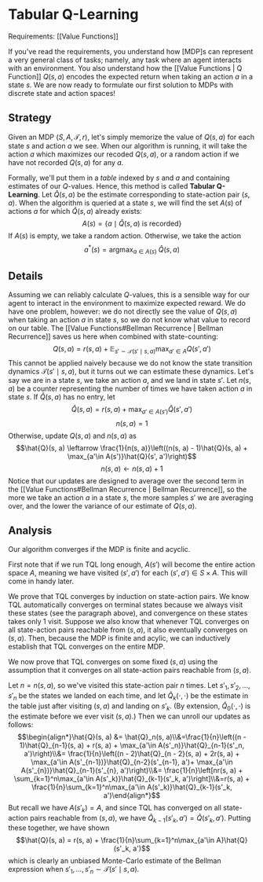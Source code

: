 # Tabular Q-Learning
Requirements: [[Value Functions]]

If you've read the requirements, you understand how [MDP]s can represent a very general class of tasks; namely, any task where an agent interacts with an environment. You also understand how the [[Value Functions | Q Function]] $Q(s, a)$ encodes the expected return when taking an action $a$ in a state $s$. We are now ready to formulate our first solution to MDPs with discrete state and action spaces!

## Strategy

Given an MDP $(S, A, \mathcal{T}, r)$, let's simply memorize the value of $Q(s, a)$ for each state $s$ and action $a$ we see. When our algorithm is running, it will take the action $a$ which maximizes our recoded $Q(s, a)$, or a random action if we have not recorded $Q(s, a)$ for any $a$.

Formally, we'll put them in a *table* indexed by $s$ and $a$ and containing estimates of our $Q$-values. Hence, this method is called **Tabular Q-Learning**. Let $\hat{Q}(s, a)$ be the estimate corresponding to state-action pair $(s, a)$. When the algorithm is queried at a state $s$, we will find the set $A(s)$ of actions $a$ for which $\hat{Q}(s, a)$ already exists:
$$A(s) = \{a \mid \hat Q(s, a) \text{ is recorded}\}$$
If $A(s)$ is empty, we take a random action. Otherwise, we take the action
$$a^*(s) = \mathop{\text{argmax}}_{a \in A(s)}\; \hat{Q}(s, a)$$

## Details

Assuming we can reliably calculate $Q$-values, this is a sensible way for our agent to interact in the environment to maximize expected reward. We do have one problem, however: we do not directly see the value of $Q(s, a)$ when taking an action $a$ in state $s$, so we do not know what value to record on our table. The [[Value Functions#Bellman Recurrence | Bellman Recurrence]] saves us here when combined with state-counting:
$$Q(s, a) = r(s, a) + \mathop{\mathbb{E}}_{s' \sim \mathcal{T}(s' \mid s, a)}\max_{a'\in A} Q(s', a')$$
This cannot be applied naively because we do not know the state transition dynamics $\mathcal{T}(s'\mid s, a)$, but it turns out we can estimate these dynamics. Let's say we are in a state $s$, we take an action $a$, and we land in state $s'$. Let $n(s, a)$ be a counter representing the number of times we have taken action $a$ in state $s$.  If $\hat{Q}(s, a)$ has no entry, let
$$\hat{Q}(s, a) = r(s, a) + \max_{a'\in A(s')} \hat{Q}(s', a')$$
$$n(s, a) = 1$$
Otherwise, update $Q(s, a)$ and $n(s, a)$ as
$$\hat{Q}(s, a) \leftarrow \frac{1}{n(s, a)}\left((n(s, a) - 1)\hat{Q}(s, a) + \max_{a'\in A(s')}\hat{Q}(s', a')\right)$$
$$n(s, a) \leftarrow n(s, a) + 1$$
Notice that our updates are designed to average over the second term in the [[Value Functions#Bellman Recurrence | Bellman Recurrence]], so the more we take an action $a$ in a state $s$, the more samples $s'$ we are averaging over, and the lower the variance of our estimate of $Q(s, a)$. 

## Analysis

Our algorithm converges if the MDP is finite and acyclic.

First note that if we run TQL long enough, $A(s')$ will become the entire action space $A$, meaning we have visited $(s', a')$ for each $(s', a') \in S\times A$. This will come in handy later. 

We prove that TQL converges by induction on state-action pairs. We know TQL automatically converges on terminal states because we always visit these states (see the paragraph above), and convergence on these states takes only 1 visit. Suppose we also know that whenever TQL converges on all state-action pairs reachable from $(s, a)$, it also eventually converges on $(s, a)$. Then, because the MDP is finite and acylic, we can inductively establish that TQL converges on the entire MDP.

We now prove that TQL converges on some fixed $(s, a)$ using the assumption that it converges on all state-action pairs reachable from $(s, a)$.

Let $n = n(s, a)$, so we've visited this state-action pair $n$ times. Let $s'_1, s'_2, ..., s'_n$ be the states we landed on each time, and let $\hat{Q}_k(\cdot, \cdot)$ be the estimate in the table just after visiting $(s, a)$ and landing on $s'_k$. (By extension, $\hat{Q}_0(\cdot, \cdot)$ is the estimate before we ever visit $(s, a)$.) Then we can unroll our updates as follows:
$$\begin{align*}\hat{Q}(s, a) &= \hat{Q}_n(s, a)\\&=\frac{1}{n}\left((n - 1)\hat{Q}_{n-1}(s, a) + r(s, a) + \max_{a'\in A(s'_n)}\hat{Q}_{n-1}(s'_n, a')\right)\\&= \frac{1}{n}\left((n - 2)\hat{Q}_{n - 2}(s, a) + 2r(s, a) + \max_{a'\in A(s'_{n-1})}\hat{Q}_{n-2}(s'_{n-1}, a')+ \max_{a'\in A(s'_{n})}\hat{Q}_{n-1}(s'_{n}, a')\right)\\&= \frac{1}{n}\left[nr(s, a) + \sum_{k=1}^n\max_{a'\in A(s'_k)}\hat{Q}_{k-1}(s'_k, a')\right]\\&=r(s, a) + \frac{1}{n}\sum_{k=1}^n\max_{a'\in A(s'_k)}\hat{Q}_{k-1}(s'_k, a')\end{align*}$$
But recall we have $A(s'_k) = A$, and since TQL has converged on all state-action pairs reachable from $(s, a)$, we have $\hat{Q}_{k-1}(s'_k, a') = \hat{Q}(s'_k, a')$. Putting these together, we have shown
$$\hat{Q}(s, a) = r(s, a) + \frac{1}{n}\sum_{k=1}^n\max_{a'\in A}\hat{Q}(s'_k, a')$$
which is clearly an unbiased Monte-Carlo estimate of the Bellman expression when $s'_1, ..., s'_n \sim \mathcal{T}(s'\mid s, a)$.